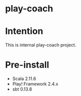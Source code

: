 # play-coach

# Intention
This is internal play-coach project.

# Pre-install
- Scala 2.11.6
- Play! Framework 2.4.x
- sbt 0.13.8
